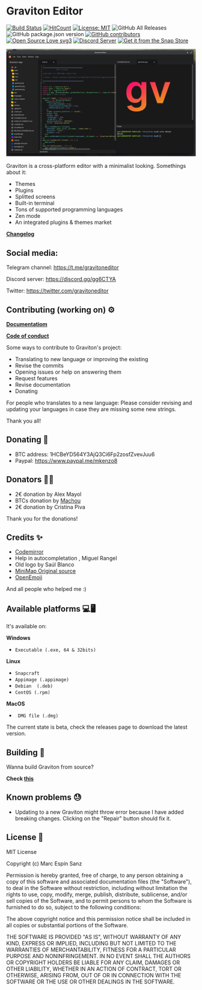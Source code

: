 # Graviton Editor
[![Build Status](https://travis-ci.org/Graviton-Code-Editor/Graviton-App.svg?branch=master)](https://travis-ci.org/Graviton-Code-Editor/Graviton-App)
[![HitCount](http://hits.dwyl.io/https://github.com/marc2332/https://github.com/Graviton-Code-Editor/Graviton-App.svg)](http://hits.dwyl.io/https://github.com/marc2332/https://github.com/Graviton-Code-Editor/Graviton-App)
[![License: MIT](https://img.shields.io/badge/License-MIT-blue.svg)](https://github.com/Graviton-Code-Editor/Graviton-App/blob/master/LICENSE.md)
![GitHub All Releases](https://img.shields.io/github/downloads/Graviton-Code-Editor/Graviton-App/total.svg?style=plastic)
![GitHub package.json version](https://img.shields.io/github/package-json/v/Graviton-Code-Editor/Graviton-App.svg)
[![GitHub contributors](https://img.shields.io/github/contributors/Graviton-Code-Editor/Graviton-App.svg)](https://GitHub.com/Graviton-Code-Editor/Graviton-App/graphs/contributors/)
[![Open Source Love svg3](https://badges.frapsoft.com/os/v3/open-source.svg?v=103)](https://github.com/Graviton-Code-Editor/Graviton-App/)
[![Discord Server](https://discordapp.com/api/guilds/536130219057086514/widget.png)](https://discord.gg/gg6CTYA)
[![Get it from the Snap Store](https://snapcraft.io/static/images/badges/en/snap-store-black.svg)](https://snapcraft.io/graviton)

![example screenshot](example.png)


Graviton is a cross-platform editor with a minimalist looking. Somethings about it:

- Themes
- Plugins
- Splitted screens
- Built-in terminal
- Tons of supported programming languages
- Zen mode
- An integrated plugins & themes market

**[Changelog](CHANGELOG.md)**

Social media:
---

Telegram channel: https://t.me/gravitoneditor

Discord server: https://discord.gg/gg6CTYA

Twitter: https://twitter.com/gravitoneditor


Contributing (working on) ⚙
---

**[Documentatiom](https://github.com/Graviton-Code-Editor/Graviton-App/wiki)**

**[Code of conduct](CODE_OF_CONDUCT.md)**

Some ways to contribute to Graviton's project:

- Translating to new language or improving the existing
- Revise the commits
- Opening issues or help on answering them
- Request features
- Revise documentation
- Donating

For people who translates to a new language:
Please consider revising and updating your languages in case they are missing some new strings.

Thank you all!

Donating 🎁
---

- BTC address: 1HCBeYD564Y3AjQ3Ci6Fp2zosfZvevJuu6
- Paypal: https://www.paypal.me/mkenzo8

Donators 🐱‍🏍
---
- 2€ donation by Alex Mayol
- BTCs donation by [Machou](http://GitHub.com/Machou)
- 2€ donation by Cristina Piva

Thank you for the donations!

Credits ✨
---
- [Codemirror](codemirror.net)
- Help in autocompletation , Miguel Rangel
- Old logo by Saúl Blanco 
- [MiniMap Original source](https://github.com/alterfan/minimap)
- [OpenEmoji](https://openmoji.org/)

 And all people who helped me :)

Available platforms 💻🖥
---
It's available on:

**Windows**

   * `Executable (.exe, 64 & 32bits)` 

**Linux**

   * `Snapcraft` 
   * `Appimage (.appimage)`
   * `Debian  (.deb)`
   * `CentOS (.rpm)`

**MacOS**

   * ` DMG file (.dmg)` 

The current state is beta, check the releases page to download the latest version. 

Building 🧱
---
Wanna build Graviton from source?

**Check [this](BUILDING.md)**

Known problems 😓
---
- Updating to a new Graviton might throw error because I have added breaking changes. Clicking on the "Repair" button should fix it.

License 🧾
---
MIT License

Copyright (c) Marc Espín Sanz

Permission is hereby granted, free of charge, to any person obtaining a copy
of this software and associated documentation files (the "Software"), to deal
in the Software without restriction, including without limitation the rights
to use, copy, modify, merge, publish, distribute, sublicense, and/or sell
copies of the Software, and to permit persons to whom the Software is
furnished to do so, subject to the following conditions:

The above copyright notice and this permission notice shall be included in all
copies or substantial portions of the Software.

THE SOFTWARE IS PROVIDED "AS IS", WITHOUT WARRANTY OF ANY KIND, EXPRESS OR
IMPLIED, INCLUDING BUT NOT LIMITED TO THE WARRANTIES OF MERCHANTABILITY,
FITNESS FOR A PARTICULAR PURPOSE AND NONINFRINGEMENT. IN NO EVENT SHALL THE
AUTHORS OR COPYRIGHT HOLDERS BE LIABLE FOR ANY CLAIM, DAMAGES OR OTHER
LIABILITY, WHETHER IN AN ACTION OF CONTRACT, TORT OR OTHERWISE, ARISING FROM,
OUT OF OR IN CONNECTION WITH THE SOFTWARE OR THE USE OR OTHER DEALINGS IN THE
SOFTWARE.